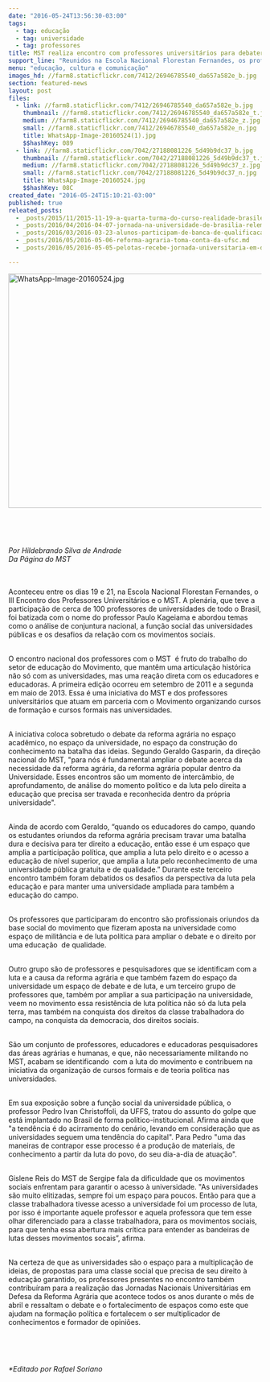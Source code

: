 ```yaml
---
date: "2016-05-24T13:56:30-03:00"
tags:
  - tag: educação
  - tag: universidade
  - tag: professores
title: MST realiza encontro com professores universitários para debater função social da Universidade
support_line: "Reunidos na Escola Nacional Florestan Fernandes, os professores debateram com o Movimento o atual contexto político e o papel da Universidade."
menu: "educação, cultura e comunicação"
images_hd: //farm8.staticflickr.com/7412/26946785540_da657a582e_b.jpg
section: featured-news
layout: post
files:
  - link: //farm8.staticflickr.com/7412/26946785540_da657a582e_b.jpg
    thumbnail: //farm8.staticflickr.com/7412/26946785540_da657a582e_t.jpg
    medium: //farm8.staticflickr.com/7412/26946785540_da657a582e_z.jpg
    small: //farm8.staticflickr.com/7412/26946785540_da657a582e_n.jpg
    title: WhatsApp-Image-20160524(1).jpg
    $$hashKey: 089
  - link: //farm8.staticflickr.com/7042/27188081226_5d49b9dc37_b.jpg
    thumbnail: //farm8.staticflickr.com/7042/27188081226_5d49b9dc37_t.jpg
    medium: //farm8.staticflickr.com/7042/27188081226_5d49b9dc37_z.jpg
    small: //farm8.staticflickr.com/7042/27188081226_5d49b9dc37_n.jpg
    title: WhatsApp-Image-20160524.jpg
    $$hashKey: 08C
created_date: "2016-05-24T15:10:21-03:00"
published: true
releated_posts:
  - _posts/2015/11/2015-11-19-a-quarta-turma-do-curso-realidade-brasileira-inicia-no-campus-da-uffs.md
  - _posts/2016/04/2016-04-07-jornada-na-universidade-de-brasilia-relembra-o-massacre-de-eldorado-dos-carajas.md
  - _posts/2016/03/2016-03-23-alunos-participam-de-banca-de-qualificacao-na-enff.md
  - _posts/2016/05/2016-05-06-reforma-agraria-toma-conta-da-ufsc.md
  - _posts/2016/05/2016-05-05-pelotas-recebe-jornada-universitaria-em-defesa-da-reforma-agraria.md

---
```

<p><img alt="WhatsApp-Image-20160524.jpg" height="466" src="//farm8.staticflickr.com/7042/27188081226_5d49b9dc37_b.jpg" width="700" /></p>

<p>&nbsp;</p>

<p>&nbsp;</p>

<p><em>Por Hildebrando Silva de Andrade<br />
Da P&aacute;gina do MST</em></p>

<p><br />
<br />
Aconteceu entre os dias 19 e 21, na Escola Nacional Florestan Fernandes, o III Encontro dos Professores Universit&aacute;rios e o MST. A plen&aacute;ria, que teve a participa&ccedil;&atilde;o de cerca de 100 professores de universidades de todo o Brasil, foi batizada com o nome do professor Paulo Kageiama e abordou temas como o an&aacute;lise de conjuntura nacional, a fun&ccedil;&atilde;o social das universidades p&uacute;blicas e os desafios da rela&ccedil;&atilde;o com os movimentos sociais.</p>

<p><br />
O encontro nacional dos professores com o MST&nbsp; &eacute; fruto do trabalho do setor de educa&ccedil;&atilde;o do Movimento, que mant&ecirc;m uma articula&ccedil;&atilde;o hist&oacute;rica n&atilde;o s&oacute; com as universidades, mas uma rea&ccedil;&atilde;o direta com os educadores e educadoras. A primeira edi&ccedil;&atilde;o ocorreu em setembro de 2011 e a segunda em maio de 2013. Essa &eacute; uma iniciativa do MST e dos professores universit&aacute;rios que atuam em parceria com o Movimento organizando cursos de forma&ccedil;&atilde;o e cursos formais nas universidades.</p>

<p><br />
A iniciativa coloca sobretudo o debate da reforma agr&aacute;ria no espa&ccedil;o acad&ecirc;mico, no espa&ccedil;o da universidade, no espa&ccedil;o da constru&ccedil;&atilde;o do conhecimento na batalha das ideias. Segundo Geraldo Gasparin, da dire&ccedil;&atilde;o nacional do MST, &quot;para n&oacute;s &eacute; fundamental ampliar o debate acerca da necessidade da reforma agr&aacute;ria, da reforma agr&aacute;ria popular dentro da Universidade. Esses encontros s&atilde;o um momento de interc&acirc;mbio, de aprofundamento, de an&aacute;lise do momento pol&iacute;tico e da luta pelo direita a educa&ccedil;&atilde;o que precisa ser travada e reconhecida dentro da pr&oacute;pria universidade&quot;.</p>

<p><br />
Ainda de acordo com Geraldo, &ldquo;quando os educadores do campo, quando os estudantes oriundos da reforma agr&aacute;ria precisam travar uma batalha dura e decisiva para ter direito a educa&ccedil;&atilde;o, ent&atilde;o esse &eacute; um espa&ccedil;o que amplia a participa&ccedil;&atilde;o pol&iacute;tica, que amplia a luta pelo direito e o acesso a educa&ccedil;&atilde;o de n&iacute;vel superior, que amplia a luta pelo reconhecimento de uma universidade p&uacute;blica gratuita e de qualidade.&rdquo; Durante este terceiro encontro tamb&eacute;m foram debatidos os desafios da perspectiva da luta pela educa&ccedil;&atilde;o e para manter uma universidade ampliada para tamb&eacute;m a educa&ccedil;&atilde;o do campo.</p>

<p><br />
Os professores que participaram do encontro s&atilde;o profissionais oriundos da base social do movimento que fizeram aposta na universidade como espa&ccedil;o de milit&acirc;ncia e de luta pol&iacute;tica para ampliar o debate e o direito por uma educa&ccedil;&atilde;o&nbsp; de qualidade.</p>

<p><br />
Outro grupo s&atilde;o de professores e pesquisadores que se identificam com a luta e a causa da reforma agr&aacute;ria e que tamb&eacute;m fazem do espa&ccedil;o da universidade um espa&ccedil;o de debate e de luta, e um terceiro grupo de professores que, tamb&eacute;m por ampliar a sua participa&ccedil;&atilde;o na universidade, veem no movimento essa resist&ecirc;ncia de luta pol&iacute;tica n&atilde;o s&oacute; da luta pela terra, mas tamb&eacute;m na conquista dos direitos da classe trabalhadora do campo, na conquista da democracia, dos direitos sociais.</p>

<p><br />
S&atilde;o um conjunto de professores, educadores e educadoras pesquisadores das &aacute;reas agr&aacute;rias e humanas, e que, n&atilde;o necessariamente militando no MST, acabam se identificando&nbsp; com a luta do movimento e contribuem na iniciativa da organiza&ccedil;&atilde;o de cursos formais e de teoria pol&iacute;tica nas universidades.</p>

<p><br />
Em sua exposi&ccedil;&atilde;o sobre a fun&ccedil;&atilde;o social da universidade p&uacute;blica, o professor Pedro Ivan Christoffoli, da UFFS, tratou do assunto do golpe que est&aacute; implantado no Brasil de forma pol&iacute;tico-institucional. Afirma ainda que &quot;a tend&ecirc;ncia &eacute; do acirramento do cen&aacute;rio, levando em considera&ccedil;&atilde;o que as universidades seguem uma tend&ecirc;ncia do capital&quot;. Para Pedro &quot;uma das maneiras de contrapor esse processo &eacute; a produ&ccedil;&atilde;o de materiais, de conhecimento a partir da luta do povo, do seu dia-a-dia de atua&ccedil;&atilde;o&quot;.</p>

<p><br />
Gislene Reis do MST de Sergipe fala da dificuldade que os movimentos sociais enfrentam para garantir o acesso &agrave; universidade. &quot;As universidades s&atilde;o muito elitizadas, sempre foi um espa&ccedil;o para poucos. Ent&atilde;o para que a classe trabalhadora tivesse acesso a universidade foi um processo de luta, por isso &eacute; importante aquele professor e aquela professora que tem esse olhar diferenciado para a classe trabalhadora, para os movimentos sociais, para que tenha essa abertura mais cr&iacute;tica para entender as bandeiras de lutas desses movimentos socais&rdquo;, afirma.</p>

<p><br />
Na certeza de que as universidades s&atilde;o o espa&ccedil;o para a multiplica&ccedil;&atilde;o de ideias, de propostas para uma classe social que precisa de seu direito &agrave; educa&ccedil;&atilde;o garantido, os professores presentes no encontro tamb&eacute;m contribu&iacute;ram para a realiza&ccedil;&atilde;o das Jornadas Nacionais Universit&aacute;rias em Defesa da Reforma Agr&aacute;ria que acontece todos os anos durante o m&ecirc;s de abril e ressaltam o debate e o fortalecimento de espa&ccedil;os como este que ajudam na forma&ccedil;&atilde;o pol&iacute;tica e fortalecem o ser multiplicador de conhecimentos e formador de opini&otilde;es.</p>

<p>&nbsp;</p>

<p>&nbsp;</p>

<p><em>*Editado por Rafael Soriano</em></p>
